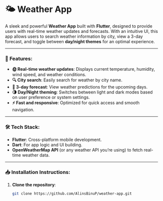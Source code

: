 # 🌤️ **Weather App**

A sleek and powerful **Weather App** built with **Flutter**, designed to provide users with real-time weather updates and forecasts. With an intuitive UI, this app allows users to search weather information by city, view a 3-day forecast, and toggle between **day/night themes** for an optimal experience.

---

### 🚀 **Features:**

- **🌞 Real-time weather updates**: Displays current temperature, humidity, wind speed, and weather conditions.
- **🔍 City search**: Easily search for weather by city name.
- **📅 3-day forecast**: View weather predictions for the upcoming days.
- **🌗 Day/Night theming**: Switches between light and dark modes based on user preference or system settings.
- **⚡ Fast and responsive**: Optimized for quick access and smooth navigation.

---

### 🛠️ **Tech Stack:**

- **Flutter**: Cross-platform mobile development.
- **Dart**: For app logic and UI building.
- **OpenWeatherMap API** (or any weather API you’re using) to fetch real-time weather data.

---

### 📥 **Installation Instructions:**

1. **Clone the repository**:
   ```bash
   git clone https://github.com/AlinsBinuP/weather-app.git
